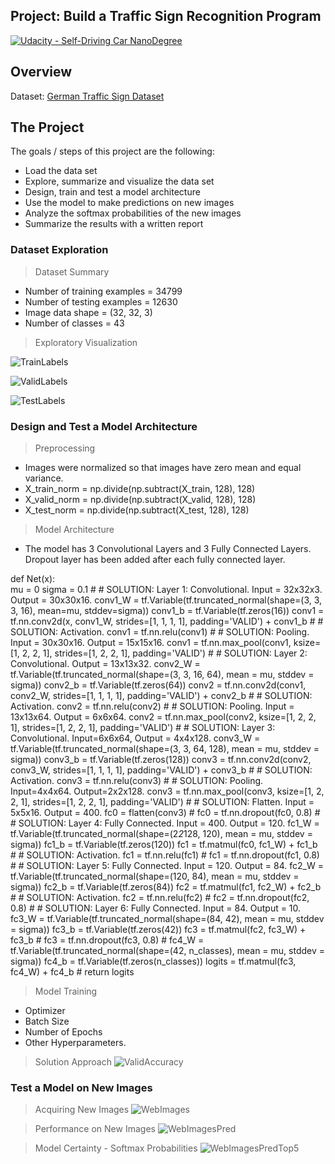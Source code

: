 ## Project: Build a Traffic Sign Recognition Program
[![Udacity - Self-Driving Car NanoDegree](https://s3.amazonaws.com/udacity-sdc/github/shield-carnd.svg)](http://www.udacity.com/drive)

Overview
---
Dataset: [German Traffic Sign Dataset](http://benchmark.ini.rub.de/?section=gtsrb&subsection=dataset)

The Project
---
The goals / steps of this project are the following:
* Load the data set
* Explore, summarize and visualize the data set
* Design, train and test a model architecture
* Use the model to make predictions on new images
* Analyze the softmax probabilities of the new images
* Summarize the results with a written report

### Dataset Exploration

> Dataset Summary
* Number of training examples = 34799
* Number of testing examples = 12630
* Image data shape = (32, 32, 3)
* Number of classes = 43

> Exploratory Visualization

![TrainLabels](output_images/TrainLabels.jpg "Train Labels")

![ValidLabels](output_images/ValidLabels.jpg "Valid Labels")

![TestLabels](output_images/TestLabels.jpg "Test Labels")


### Design and Test a Model Architecture

> Preprocessing
* Images were normalized so that images have zero mean and equal variance.
* X_train_norm = np.divide(np.subtract(X_train, 128), 128)
* X_valid_norm = np.divide(np.subtract(X_valid, 128), 128)
* X_test_norm = np.divide(np.subtract(X_test, 128), 128)

> Model Architecture
* The model has 3 Convolutional Layers and 3 Fully Connected Layers. Dropout layer has been added after each fully connected layer.

def Net(x):    
    mu = 0
    sigma = 0.1
    #
    # SOLUTION: Layer 1: Convolutional. Input = 32x32x3. Output = 30x30x16.
    conv1_W = tf.Variable(tf.truncated_normal(shape=(3, 3, 3, 16), mean=mu, stddev=sigma))
    conv1_b = tf.Variable(tf.zeros(16))
    conv1   = tf.nn.conv2d(x, conv1_W, strides=[1, 1, 1, 1], padding='VALID') + conv1_b
    #
    # SOLUTION: Activation.
    conv1 = tf.nn.relu(conv1)
    #
    # SOLUTION: Pooling. Input = 30x30x16. Output = 15x15x16.
    conv1 = tf.nn.max_pool(conv1, ksize=[1, 2, 2, 1], strides=[1, 2, 2, 1], padding='VALID')
    #
    # SOLUTION: Layer 2: Convolutional. Output = 13x13x32.
    conv2_W = tf.Variable(tf.truncated_normal(shape=(3, 3, 16, 64), mean = mu, stddev = sigma))
    conv2_b = tf.Variable(tf.zeros(64))
    conv2   = tf.nn.conv2d(conv1, conv2_W, strides=[1, 1, 1, 1], padding='VALID') + conv2_b
    #
    # SOLUTION: Activation.
    conv2 = tf.nn.relu(conv2)
    #
    # SOLUTION: Pooling. Input = 13x13x64. Output = 6x6x64.
    conv2 = tf.nn.max_pool(conv2, ksize=[1, 2, 2, 1], strides=[1, 2, 2, 1], padding='VALID')
    #
    # SOLUTION: Layer 3: Convolutional. Input=6x6x64,  Output = 4x4x128.
    conv3_W = tf.Variable(tf.truncated_normal(shape=(3, 3, 64, 128), mean = mu, stddev = sigma))
    conv3_b = tf.Variable(tf.zeros(128))
    conv3   = tf.nn.conv2d(conv2, conv3_W, strides=[1, 1, 1, 1], padding='VALID') + conv3_b
    #
    # SOLUTION: Activation.
    conv3 = tf.nn.relu(conv3)
    #
    # SOLUTION: Pooling. Input=4x4x64. Output=2x2x128.
    conv3 = tf.nn.max_pool(conv3, ksize=[1, 2, 2, 1], strides=[1, 2, 2, 1], padding='VALID')
    #
    # SOLUTION: Flatten. Input = 5x5x16. Output = 400.
    fc0   = flatten(conv3)
    #
    fc0 = tf.nn.dropout(fc0, 0.8)
    #
    # SOLUTION: Layer 4: Fully Connected. Input = 400. Output = 120.
    fc1_W = tf.Variable(tf.truncated_normal(shape=(2*2*128, 120), mean = mu, stddev = sigma))
    fc1_b = tf.Variable(tf.zeros(120))
    fc1   = tf.matmul(fc0, fc1_W) + fc1_b
    #
    # SOLUTION: Activation.
    fc1    = tf.nn.relu(fc1)
    #
    fc1 = tf.nn.dropout(fc1, 0.8)
    #
    # SOLUTION: Layer 5: Fully Connected. Input = 120. Output = 84.
    fc2_W  = tf.Variable(tf.truncated_normal(shape=(120, 84), mean = mu, stddev = sigma))
    fc2_b  = tf.Variable(tf.zeros(84))
    fc2    = tf.matmul(fc1, fc2_W) + fc2_b
    #
    # SOLUTION: Activation.
    fc2    = tf.nn.relu(fc2)
    #
    fc2 = tf.nn.dropout(fc2, 0.8)
    #
    # SOLUTION: Layer 6: Fully Connected. Input = 84. Output = 10.
    fc3_W  = tf.Variable(tf.truncated_normal(shape=(84, 42), mean = mu, stddev = sigma))
    fc3_b  = tf.Variable(tf.zeros(42))
    fc3 = tf.matmul(fc2, fc3_W) + fc3_b
    #
    fc3 = tf.nn.dropout(fc3, 0.8)
    #
    fc4_W  = tf.Variable(tf.truncated_normal(shape=(42, n_classes), mean = mu, stddev = sigma))
    fc4_b  = tf.Variable(tf.zeros(n_classes))
    logits = tf.matmul(fc3, fc4_W) + fc4_b
    #
    return logits
    

> Model Training
* Optimizer
* Batch Size
* Number of Epochs
* Other Hyperparameters.

> Solution Approach
![ValidAccuracy](output_images/ValidAccuracy.jpg "Valid Accuracy")


### Test a Model on New Images

> Acquiring New Images
![WebImages](output_images/WebImages.jpg "Web Images")

> Performance on New Images
![WebImagesPred](output_images/WebImagesPred.jpg "Web Images with Prediction")

> Model Certainty - Softmax Probabilities
![WebImagesPredTop5](output_images/WebImagesPredTop5.jpg "Web Images with Prediction Top 5")



